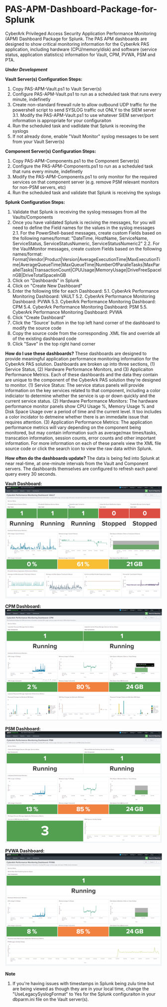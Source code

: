 # PAS-APM-Dashboard-Package-for-Splunk

CyberArk Privileged Access Security Application Performance Monitoring (APM) Dashboard Package for Splunk. The PAS APM dashboards are designed to show critical monitoring information for the CyberArk PAS application, including hardware (CPU/memory/disk) and software (service status, application statistics) information for Vault, CPM, PVWA, PSM and PTA.

**_Under Development_**

**Vault Server(s) Configuration Steps:**
1. Copy PAS-APM-Vault.ps1 to Vault Server(s)
2. Configure PAS-APM-Vault.ps1 to run as a scheduled task that runs every minute, indefinetly
3. Create non-standard firewall rule to allow outbound UDP traffic for the powershell script to send SYSLOG traffic out ONLY to the SIEM server
3.1. Modify the PAS-APM-Vault.ps1 to use whatever SIEM server/port information is appropriate for your configuraiton
4. Run the scheduled task and vadlidate that Splunk is receving the syslogs
5. If not already done, enable "Vault Monitor" syslog messages to be sent from your Vault Server(s)

**Component Server(s) Configuration Steps:**
1. Copy PAS-APM-Components.ps1 to the Component Server(s)
2. Configure the PAS-APM-Components.ps1 to run as a scheduled task that runs every minute, indefinetly 
3. Modify the PAS-APM-Components.ps1 to only monitor for the required services on that component server (e.g. remove PSM relevant monitors for non-PSM servers, etc)
4. Run the scheduled task and validate that Splunk is receiving the syslogs

**Splunk Configuration Steps:**
1. Validate that Splunk is receiving the syslog messages from all the Vaults/Components
2. Once you have validated Splunk is reciving the messages, for you will need to define the Field names for the values in the syslog messages
2.1. For the PowerShell-based messages, create custom Fields based on the following names/format: "DateTime, HostName, ServiceName, ServiceStatus, ServiceStatusNumeric, ServiceStatusNumeric2"
2.2. For the VaultMonitor messages, create custom Fields based on the following names/format: Format|Vendor|Product|Version|AverageExecutionTime|MaxExecutionTime|AverageQueueTime|MaxQueueTime|NumberOfParalleTasks|MaxParallelTasks|TransactionCount|CPUUsage|MemoryUsage|DriveFreeSpaceInGB|DriveTotalSpaceInGB
3. Click on "Dashboards" in Splunk
4. Click on "Create New Dashboard"
5. Enter the following title for each Dashboard:
5.1. CyberArk Performance Monitoring Dashboard: VAULT
5.2. CyberArk Performance Monitoring Dashboard: PVWA
5.3. CyberArk Performance Monitoring Dashboard: CPM
5.4. CyberArk Performance Monitoring Dashboard: PSM
5.5. CyberArk Performance Monitoring Dashboard: PVWA
6. Click "Create Dashboard"
7. Click the "Source' button in the top left hand corner of the dashboard to modify the source code
8. Copy the source code from the corresponding .XML file and override all of the existing dashboard code
9. Click "Save" in the top right hand corner

**How do I use these dashboards?**
These dashboards are designed to provide meaningful application performance monitoring information for the CyberArk PAS solution. Dashboards are broken up into three sections, (1) Service Status, (2) Hardware Performance Monitors, and (3) Applicaiton Performance Metrics. Each of these dashboards and the data they contain are unique to the component of the CyberArk PAS solution they're designed to monitor.
(1) Service Status: The service status panels will provide information on the key services related to that component, including a color indiciator to determine whether the service is up or down quickly and the current service status.
(2) Hardware Performance Monitors: The hardware performance monitor panels show CPU Usage %, Memory Usage % and Disk Space Usage over a period of time and the current level. It too includes a color incidator to detmeine whether there is an immedaite issue that requires attention.
(3) Application Performance Metrics: The application performance metrics will vary depending on the component being monitored, but may contain information such as average/max times/tasks, transcation information, session counts, error counts and other important information. For more information on each of these panels view the XML file source code or click the search icon to view the raw data within Splunk.

**How often do the dashboards update?**
The data is being fed into Splunk at near real-time, at one-minute intervals from the Vault and Component servers. The dashboards themselves are configured to refresh each panel query every 30 seconds.

**Vault Dashboard:**
![Vault Dashboard](/Screenshots/PAS-APM-Vault-Screenshot.PNG)

**CPM Dashboard:**
![CPM Dashboard](/Screenshots/PAS-APM-CPM-Screenshot.PNG)

**PSM Dashboard:**
![PSM Dashboard](/Screenshots/PAS-APM-PSM-Screenshot.PNG)

**PVWA Dashboard:**
![PVWA Dashboard](/Screenshots/PAS-APM-PVWA-Screenshot.PNG)

**Note**
1. If you're having issues with timestamps in Splunk being zulu time but are being viewed as though they are in your local time, change the "UseLegacySyslogFormat" to Yes for the Splunk configuraiton in your dbparm.ini file on the Vault server(s).
